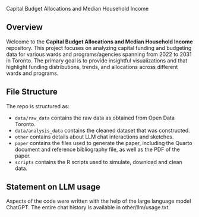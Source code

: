 Capital Budget Allocations and Median Household Income 

## Overview

Welcome to the **Capital Budget Allocations and Median Household Income** repository. This project focuses on analyzing capital funding and budgeting data for various wards and programs/agencies spanning from 2022 to 2031 in Toronto. The primary goal is to provide insightful visualizations and  that highlight funding distributions, trends, and allocations across different wards and programs.


## File Structure

The repo is structured as:

-   `data/raw_data` contains the raw data as obtained from Open Data Toronto.
-   `data/analysis_data` contains the cleaned dataset that was constructed.
-   `other` contains details about LLM chat interactions and sketches.
-   `paper` contains the files used to generate the paper, including the Quarto document and reference bibliography file, as well as the PDF of the paper. 
-   `scripts` contains the R scripts used to simulate, download and clean data.


## Statement on LLM usage

Aspects of the code were written with the help of the large language model ChatGPT. The entire chat history is available in other/llm/usage.txt.